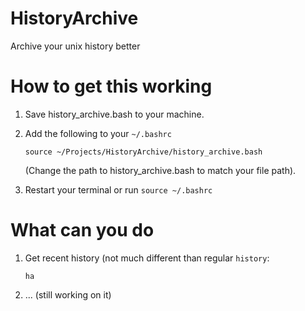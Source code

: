 # HistoryArchive
Archive your unix history better

# How to get this working

1. Save history_archive.bash to your machine.

2. Add the following to your `~/.bashrc`

   `source ~/Projects/HistoryArchive/history_archive.bash `

   (Change the path to history_archive.bash to match your file path).

3. Restart your terminal or run `source ~/.bashrc`

# What can you do

1. Get recent history (not much different than regular `history`:

   `ha`

2. ... (still working on it)


